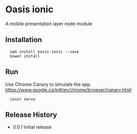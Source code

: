 Oasis ionic
=========

A mobile presentation layer node module

## Installation

```shell
  npm install oasis-ionic --save
  bower install
```
## Run
Use Chrome Canary to simulate the app. https://www.google.ca/intl/en/chrome/browser/canary.html
```shell
  ionic serve
```



## Release History

* 0.0.1 Initial release